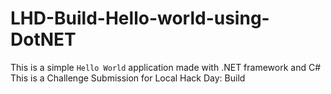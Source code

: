 # LHD-Build-Hello-world-using-DotNET
This is a simple `Hello World` application made with .NET framework and C# </br>
This is a Challenge Submission for Local Hack Day: Build
